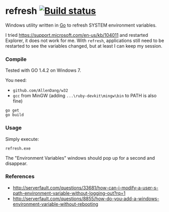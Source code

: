 ﻿# refresh [![Build status](https://ci.appveyor.com/api/projects/status/ok7detq1hwnbd5cc?svg=true)](https://ci.appveyor.com/project/tischda/refresh)

Windows utility written in [Go](https://www.golang.org) to refresh
SYSTEM environment variables.

I tried https://support.microsoft.com/en-us/kb/104011 and restarted Explorer, it does not work for me. With `refresh`,
applications still need to be restarted to see the variables changed, but at least I can keep my session.

### Compile

Tested with GO 1.4.2 on Windows 7.

You need:

* `github.com/AllenDang/w32`
* `gcc` from MinGW (adding `...\ruby-devkit\mingw\bin` to PATH is also fine)

~~~
go get
go build
~~~

### Usage

Simply execute:

~~~
refresh.exe
~~~

The "Environment Variables" windows should pop up for a second and disappear.

### References

* http://serverfault.com/questions/33681/how-can-i-modify-a-user-s-path-environment-variable-without-logging-out?rq=1
* http://serverfault.com/questions/8855/how-do-you-add-a-windows-environment-variable-without-rebooting
